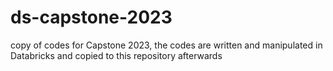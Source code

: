 # ds-capstone-2023
copy of codes for Capstone 2023, the codes are written and manipulated in Databricks and copied to this repository afterwards
